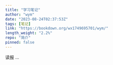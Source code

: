 ```yaml
---
title: "学习笔记"
author: "wym"
date: "2023-08-24T02:37:53Z"
tags: [笔记]
link: "https://bookdown.org/wx1749695701/wym/"
length_weight: "2.2%"
repo: "简介"
pinned: false
---
```


读报 ...
